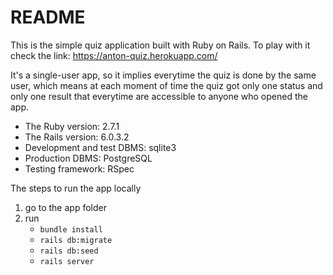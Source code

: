 # README

This is the simple quiz application built with Ruby on Rails. To play with it check the link: https://anton-quiz.herokuapp.com/

It's a single-user app, so it implies everytime the quiz is done by the same user, which means at each moment of time the quiz got only one status and only one result that everytime are accessible to anyone who opened the app.

* The Ruby version: 2.7.1
* The Rails version: 6.0.3.2
* Development and test DBMS: sqlite3
* Production DBMS: PostgreSQL
* Testing framework: RSpec

The steps to run the app locally
1. go to the app folder
1. run
   * `bundle install`
   * `rails db:migrate`
   * `rails db:seed`
   * `rails server`
